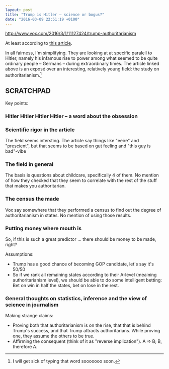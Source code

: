 ```yaml
---
layout: post
title: "Trump is Hitler – science or bogus?"
date: "2016-03-09 22:51:19 +0100"
---
```


http://www.vox.com/2016/3/1/11127424/trump-authoritarianism

At least according to [this article][vox-rise-of]. 

In all fairness, I'm simplifying. They are looking at at specific paralell to Hitler, namely his infamous rise to power among what seemed to be quite ordinary people – Germans – during extraordinary times. The article linked above is an exposé over an interesting, relatively young field: the study on authoritarianism.[^spelling-authoritarianism]


SCRATCHPAD
----------

Key points:

### Hitler Hitler Hitler Hitler – a word about the obsession

### Scientific rigor in the article

The field seems intersting. The article say things like "eeire" and "prescient", but that seems to be based on gut feeling and "this guy is bad"-vibe

### The field in general

The basis is questions about childcare, specifically 4 of them. No mention of how they checked that they seem to correlate with the rest of the stuff that makes you authoritarian.

### The census the made

Vox say somewhere that they performed a census to find out the degree of authoritarianism in states. No mention of using those results.

### Putting money where mouth is

So, if this is such a great predictor ... there should be money to be made, right? 

Assumptions:

* Trump has a good chance of becoming GOP candidate, let's say it's 50/50
* So if we rank all remaining states according to their A-level (meaining authoritarianism level), we should be able to do some intelligent betting: Bet on win in half the states, bet on lose in the rest.

### General thoughts on statistics, inference and the view of science in journalism

Making strange claims: 

* Proving both that authoritarianism is on the rise, that that is behind Trump's success, and that Trump attracts authoritarians. While proving one, they assume the others to be true.
* Affirming the consequent (think of it as "reverse implication"). A =\> B; B, therefore A.

[vox-rise-of]: http://www.vox.com/2016/3/1/11127424/trump-authoritarianism

[^spelling-authoritarianism]: I will get sick of typing that word sooooooo soon.
